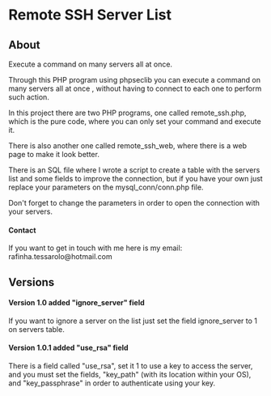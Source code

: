 # Remote SSH Server List
 
<h2>About</h2>
Execute a command on many servers all at once.

Through this PHP program using phpseclib you can execute a command on many servers all at once , without having to connect to each one to perform such action.

In this project there are two PHP programs, one called remote_ssh.php, which is the pure code, where you can only set your command and execute it.

There is also another one called remote_ssh_web, where there is a web page to make it look better.

There is an SQL file where I wrote a script to create a table with the servers list and some fields to improve the connection, but if you have your own just replace your parameters on the mysql_conn/conn.php file.

Don't forget to change the parameters in order to open the connection with your servers.

<h4>Contact</h4>
If you want to get in touch with me here is my email: rafinha.tessarolo@hotmail.com

<h2>Versions</h2>

<h4>Version 1.0 added "ignore_server" field</h4>
If you want to ignore a server on the list just set the field ignore_server to 1 on servers table.

<h4>Version 1.0.1 added "use_rsa" field</h4>
There is a field called "use_rsa", set it 1 to use a key to access the server, and you must set the fields, "key_path" (with its location within your OS), and "key_passphrase" in order to authenticate using your key. 
